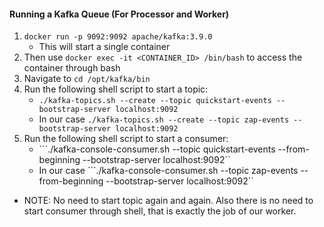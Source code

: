 #### Running a Kafka Queue (For Processor and Worker)
1. ``` docker run -p 9092:9092 apache/kafka:3.9.0 ```
    - This will start a single container
2. Then use ```docker exec -it <CONTAINER_ID> /bin/bash``` to access the container through bash
3. Navigate to ```cd /opt/kafka/bin```
4. Run the following shell script to start a topic:
    - ```./kafka-topics.sh --create --topic quickstart-events --bootstrap-server localhost:9092```
    - In our case ```./kafka-topics.sh --create --topic zap-events --bootstrap-server localhost:9092```
5. Run the following shell script to start a consumer:
    - ```./kafka-console-consumer.sh --topic quickstart-events --from-beginning --bootstrap-server localhost:9092``
    - In our case ```./kafka-console-consumer.sh --topic zap-events --from-beginning --bootstrap-server localhost:9092``
- NOTE: No need to start topic again and again. Also there is no need to start consumer through shell, that is exactly the job of our worker.
